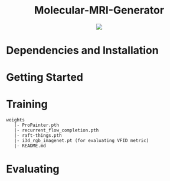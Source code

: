 <div align="center">
<h1>Molecular-MRI-Generator</h1>
<div>
    <h4 align="center">
        <img src="https://img.shields.io/badge/arXiv-2305.19413-b31b1b.svg">
    </h4>
</div>
</div>

# Dependencies and Installation


# Getting Started


# Training
```
weights
   |- ProPainter.pth
   |- recurrent_flow_completion.pth
   |- raft-things.pth
   |- i3d_rgb_imagenet.pt (for evaluating VFID metric)
   |- README.md
```

# Evaluating
